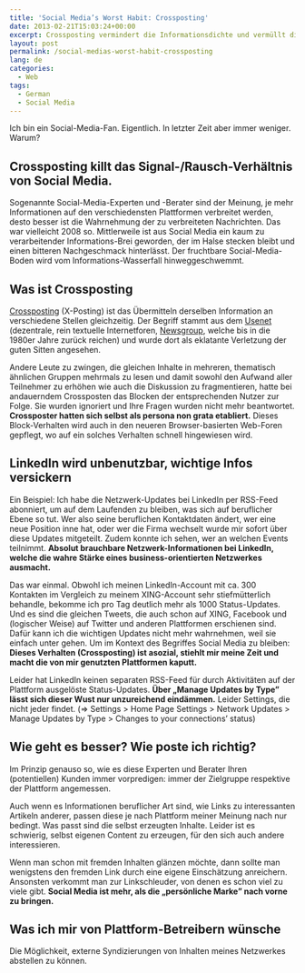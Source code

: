 ```yaml
---
title: 'Social Media’s Worst Habit: Crossposting'
date: 2013-02-21T15:03:24+00:00
excerpt: Crossposting vermindert die Informationsdichte und vermüllt die Feeds.
layout: post
permalink: /social-medias-worst-habit-crossposting
lang: de
categories:
  - Web
tags:
  - German
  - Social Media
---
```

Ich bin ein Social-Media-Fan. Eigentlich. In letzter Zeit aber immer weniger. Warum?

## Crossposting killt das Signal-/Rausch-Verhältnis von Social Media.

Sogenannte Social-Media-Experten und -Berater sind der Meinung, je mehr Informationen auf den verschiedensten Plattformen verbreitet werden, desto besser ist die Wahrnehmung der zu verbreiteten Nachrichten. Das war vielleicht 2008 so. Mittlerweile ist aus Social Media ein kaum zu verarbeitender Informations-Brei geworden, der im Halse stecken bleibt und einen bitteren Nachgeschmack hinterlässt. Der fruchtbare Social-Media-Boden wird vom Informations-Wasserfall hinweggeschwemmt.

## Was ist Crossposting

[Crossposting](https://de.wikipedia.org/wiki/Crossposting) (X-Posting) ist das Übermitteln derselben Information an verschiedene Stellen gleichzeitig. Der Begriff stammt aus dem [Usenet](https://de.wikipedia.org/wiki/Usenet) (dezentrale, rein textuelle Internetforen, [Newsgroup](https://de.wikipedia.org/wiki/Newsgroup), welche bis in die 1980er Jahre zurück reichen) und wurde dort als eklatante Verletzung der guten Sitten angesehen.

Andere Leute zu zwingen, die gleichen Inhalte in mehreren, thematisch ähnlichen Gruppen mehrmals zu lesen und damit sowohl den Aufwand aller Teilnehmer zu erhöhen wie auch die Diskussion zu fragmentieren, hatte bei andauerndem Crossposten das Blocken der entsprechenden Nutzer zur Folge. Sie wurden ignoriert und Ihre Fragen wurden nicht mehr beantwortet. **Crossposter hatten sich selbst als persona non grata etabliert.** Dieses Block-Verhalten wird auch in den neueren Browser-basierten Web-Foren gepflegt, wo auf ein solches Verhalten schnell hingewiesen wird.

## LinkedIn wird unbenutzbar, wichtige Infos versickern

Ein Beispiel: Ich habe die Netzwerk-Updates bei LinkedIn per RSS-Feed abonniert, um auf dem Laufenden zu bleiben, was sich auf beruflicher Ebene so tut. Wer also seine beruflichen Kontaktdaten ändert, wer eine neue Position inne hat, oder wer die Firma wechselt wurde mir sofort über diese Updates mitgeteilt. Zudem konnte ich sehen, wer an welchen Events teilnimmt. **Absolut brauchbare Netzwerk-Informationen bei LinkedIn, welche die wahre Stärke eines business-orientierten Netzwerkes ausmacht.**

Das war einmal. Obwohl ich meinen LinkedIn-Account mit ca. 300 Kontakten im Vergleich zu meinem XING-Account sehr stiefmütterlich behandle, bekomme ich pro Tag deutlich mehr als 1000 Status-Updates. Und es sind die gleichen Tweets, die auch schon auf XING, Facebook und (logischer Weise) auf Twitter und anderen Plattformen erschienen sind. Dafür kann ich die wichtigen Updates nicht mehr wahrnehmen, weil sie einfach unter gehen. Um im Kontext des Begriffes Social Media zu bleiben: **Dieses Verhalten (Crossposting) ist asozial, stiehlt mir meine Zeit und macht die von mir genutzten Plattformen kaputt.**

Leider hat LinkedIn keinen separaten RSS-Feed für durch Aktivitäten auf der Plattform ausgelöste Status-Updates. **Über „Manage Updates by Type” lässt sich dieser Wust nur unzureichend eindämmen.** Leider Settings, die nicht jeder findet. (=> Settings > Home Page Settings > Network Updates > Manage Updates by Type > Changes to your connections’ status)

## Wie geht es besser? Wie poste ich richtig?

Im Prinzip genauso so, wie es diese Experten und Berater Ihren (potentiellen) Kunden immer vorpredigen: immer der Zielgruppe respektive der Plattform angemessen.

Auch wenn es Informationen beruflicher Art sind, wie Links zu interessanten Artikeln anderer, passen diese je nach Plattform meiner Meinung nach nur bedingt. Was passt sind die selbst erzeugten Inhalte. Leider ist es schwierig, selbst eigenen Content zu erzeugen, für den sich auch andere interessieren.

Wenn man schon mit fremden Inhalten glänzen möchte, dann sollte man wenigstens den fremden Link durch eine eigene Einschätzung anreichern. Ansonsten verkommt man zur Linkschleuder, von denen es schon viel zu viele gibt. **Social Media ist mehr, als die „persönliche Marke” nach vorne zu bringen.**

## Was ich mir von Plattform-Betreibern wünsche

Die Möglichkeit, externe Syndizierungen von Inhalten meines Netzwerkes abstellen zu können.